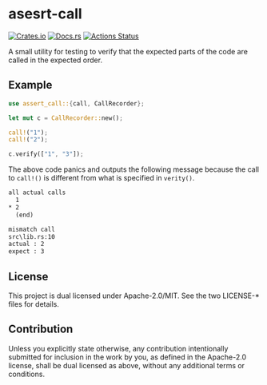 # asesrt-call

[![Crates.io](https://img.shields.io/crates/v/assert-call.svg)](https://crates.io/crates/assert-call)
[![Docs.rs](https://docs.rs/assert-call/badge.svg)](https://docs.rs/assert-call/)
[![Actions Status](https://github.com/frozenlib/assert-call/workflows/CI/badge.svg)](https://github.com/frozenlib/assert-call/actions)

A small utility for testing to verify that the expected parts of the code are called in the expected order.

## Example

```rust :should_panic
use assert_call::{call, CallRecorder};

let mut c = CallRecorder::new();

call!("1");
call!("2");

c.verify(["1", "3"]);
```

The above code panics and outputs the following message because the call to `call!()` is different from what is specified in `verity()`.

```txt
all actual calls
  1
* 2
  (end)

mismatch call
src\lib.rs:10
actual : 2
expect : 3
```

## License

This project is dual licensed under Apache-2.0/MIT. See the two LICENSE-\* files for details.

## Contribution

Unless you explicitly state otherwise, any contribution intentionally submitted for inclusion in the work by you, as defined in the Apache-2.0 license, shall be dual licensed as above, without any additional terms or conditions.
